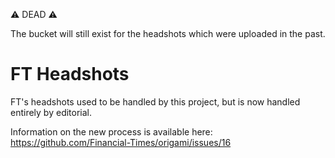 :warning: DEAD :warning:

The bucket will still exist for the headshots which were uploaded in the past.

# FT Headshots

FT's headshots used to be handled by this project, but is now handled entirely by editorial.

Information on the new process is available here: https://github.com/Financial-Times/origami/issues/16
